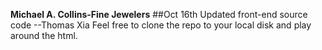 **Michael A. Collins-Fine Jewelers**
##Oct 16th Updated front-end source code --Thomas Xia
Feel free to clone the repo to your local disk and play around the html.
